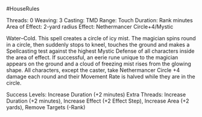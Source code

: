 #HouseRules 

Threads: 0                                               Weaving: 3
Casting: TMD                                           Range: Touch
Duration: Rank minutes                           Area of Effect: 2-yard radius
Effect: Nethermancer Circle+4/Mystic

Water–Cold. This spell creates a circle of icy mist. The magician spins round in a circle, then suddenly stops to kneel, touches the ground and makes a Spellcasting test against the highest Mystic Defense of all characters inside the area of effect. If successful, an eerie rune unique to the magician appears on the ground and a cloud of freezing mist rises from the glowing shape. All characters, except the caster, take Nethermancer Circle +4 damage each round and their Movement Rate is halved while they are in the circle.

Success Levels: Increase Duration (+2 minutes)
Extra Threads: Increase Duration (+2 minutes), Increase Effect (+2 Effect Step), Increase Area (+2 yards), Remove Targets (-Rank)